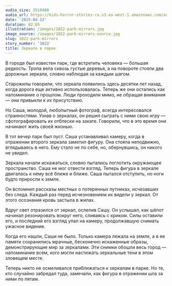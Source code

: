 ```yaml
---
audio_size: 2510400
audio_url: https://kids-horror-stories-ru.s3.eu-west-1.amazonaws.com/audio/1022-park-mirrors.mp3
date: '2025-04-13'
duration: 02:05
illustration: /images/1022-park-mirrors.jpg
image_source: /images/1022-park-mirrors-source.jpg
slug: 1022-park-mirrors
story_number: '1022'
title: Зеркала в парке
---
```


В городе был известен парк, где встретить человека — большая редкость. Тропа вела сквозь густые деревья, а на повороте стояли два дорожных зеркала, словно наблюдая за каждым шагом.

Старожилы говорили, что зеркала появились здесь десятки лет назад, когда дорога еще активно использовалась. Теперь же они остались как напоминание о прошлом. Люди проходили мимо, не обращая внимания — они привыкли к их присутствию.

Но Саша, молодой, любопытный фотограф, всегда интересовался странностями. Узнав о зеркалах, он решил сыграть с ними свою игру — сфотографировать их отблески на закате. Говорили, что в это время они начинают жить своей жизнью.

В тот вечер парк был пуст. Саша устанавливал камеру, когда в отражении второго зеркала заметил фигуру. Она стояла неподвижно, вглядываясь в него. Ему стало не по себе, но, обернувшись, он никого не увидел.

Зеркала начали искажаться, словно пытались поглотить окружающее пространство. Саша не мог отвести взгляд. Теперь фигура в зеркале двигалась к нему всё ближе и ближе. Саша пытался отступить, но ноги будто приросли к земле.

Он вспомнил рассказы местных о потерянных путниках, исчезавших без следа. Каждый раз перед исчезновением их видели у зеркал. От этого осознания кровь застыла в жилах.

Вдруг свет отразился от зеркал, ослепив Сашу. Он услышал, как шёпот начинал резонировать вокруг него, сливаясь с криком. Силы оставили его, и последний его взгляд упал на камеру, продолжавшую снимать ужасное видение.

Когда его нашли, Саши не было. Только камера лежала на земле, а в ее памяти сохранились мрачные, бесконечно искаженные образы, демонстрирующие мир за зеркалами. Эти снимки обошли весь город — напоминание всем, кого могли настижать зеркальные тени в этом зловещем месте.

Теперь никто не осмеливался приближаться к зеркалам в парке. Но те, кто случайно забредал туда, замечали, как фигура в отражении шла за ними по пятам.